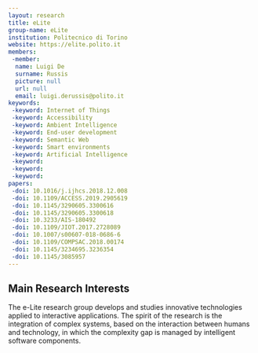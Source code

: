 ```yaml
---
layout: research
title: eLite
group-name: eLite
institution: Politecnico di Torino
website: https://elite.polito.it
members: 
 -member: 
  name: Luigi De
  surname: Russis
  picture: null
  url: null
  email: luigi.derussis@polito.it
keywords: 
 -keyword: Internet of Things
 -keyword: Accessibility
 -keyword: Ambient Intelligence
 -keyword: End-user development
 -keyword: Semantic Web
 -keyword: Smart environments
 -keyword: Artificial Intelligence
 -keyword: 
 -keyword: 
 -keyword: 
papers: 
 -doi: 10.1016/j.ijhcs.2018.12.008
 -doi: 10.1109/ACCESS.2019.2905619
 -doi: 10.1145/3290605.3300616
 -doi: 10.1145/3290605.3300618
 -doi: 10.3233/AIS-180492
 -doi: 10.1109/JIOT.2017.2728089
 -doi: 10.1007/s00607-018-0686-6
 -doi: 10.1109/COMPSAC.2018.00174
 -doi: 10.1145/3234695.3236354
 -doi: 10.1145/3085957
---
```



## Main Research Interests
The e-Lite research group develops and studies innovative technologies applied to interactive applications. The spirit of the research is the integration of complex systems, based on the interaction between humans and technology, in which the complexity gap is managed by intelligent software components.
